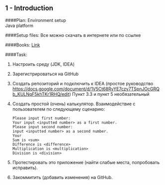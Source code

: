 ## 1 - Introduction

####Plan: 
Environment setup  
Java platform

####Setup files:
Все можно скачать в интернете или по ссылке 

####Books:
[Link](https://drive.google.com/folderview?id=0B0LifEnsrQMkfk1GMDN1TjJZWVBWYUJnaDR3a3pmRk1nbEttczFNam56TEp1Y1V5OVhTWVk&usp=sharing)


####Task:
1. Настроить среду (JDK, IDEA)  
1. Зарегистрироваться на GitHub   
1. Создать репозиторий и подключить к IDEA
(простое руководство  https://docs.google.com/document/d/1V5Ct68RvYE7czy7TSpnJOcGRQb_KULNqF5khTKr1RHQ/edit) Пункт 3.3 и пункт 5 необязательный

1. Создать простой (очень) калькулятор. Взаимодействие с пользователем по следующему сценарию:
	```
	Please input first number: 
	Your input <inputted number> as a first number.
	Please input second number: 
	input <inputted number> as a second number.
	Your 
	Sum is <sum> 
	Difference is <difference>
	Multiplication is <multiplication>
	Division is <division>
	```
1. Протестировать это приложение (найти слабые места, попробовать исправить).
1. Закоммитить (добавить изменения) на GitHub.


